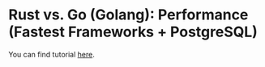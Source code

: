 # Rust vs. Go (Golang): Performance (Fastest Frameworks + PostgreSQL)

You can find tutorial [here](https://youtu.be/31R8Ef9A0iw).
